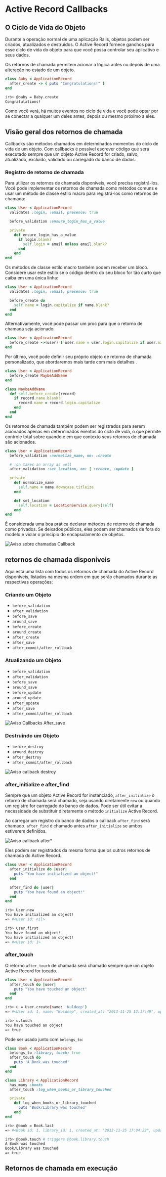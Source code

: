 # Active Record Callbacks

## O Ciclo de Vida do Objeto

Durante a operação normal de uma aplicação Rails, objetos podem ser criados, atualizados e destruídos. O Active Record fornece ganchos para esse ciclo de vida do objeto para que você possa controlar seu aplicativo e seus dados.

Os retornos de chamada permitem acionar a lógica antes ou depois de uma alteração no estado de um objeto.

```ruby
class Baby < ApplicationRecord
  after_create -> { puts "Congratulations!" }
end
```

```bash
irb> @baby = Baby.create
Congratulations!
```

Como você verá, há muitos eventos no ciclo de vida e você pode optar por se conectar a qualquer um deles antes, depois ou mesmo próximo a eles.


## Visão geral dos retornos de chamada

Callbacks são métodos chamados em determinados momentos do ciclo de vida de um objeto. Com callbacks é possível escrever código que será executado sempre que um objeto Active Record for criado, salvo, atualizado, excluído, validado ou carregado do banco de dados.


### Registro de retorno de chamada

Para utilizar os retornos de chamada disponíveis, você precisa registrá-los. Você pode implementar os retornos de chamada como métodos comuns e usar um método de classe estilo macro para registrá-los como retornos de chamada:

```ruby
class User < ApplicationRecord
  validates :login, :email, presence: true

  before_validation :ensure_login_has_a_value

  private
    def ensure_login_has_a_value
      if login.blank?
        self.login = email unless email.blank?
      end
    end
end
```

Os métodos de classe estilo macro também podem receber um bloco. Considere usar este estilo se o código dentro do seu bloco for tão curto que caiba em uma única linha:

```ruby
class User < ApplicationRecord
  validates :login, :email, presence: true

  before_create do
    self.name = login.capitalize if name.blank?
  end
end
```

Alternativamente, você pode passar um proc para que o retorno de chamada seja acionado.

```ruby
class User < ApplicationRecord
  before_create ->(user) { user.name = user.login.capitalize if user.name.blank? }
end
```

Por último, você pode definir seu próprio objeto de retorno de chamada personalizado, que abordaremos mais tarde com mais detalhes .

```ruby
class User < ApplicationRecord
  before_create MaybeAddName
end

class MaybeAddName
  def self.before_create(record)
    if record.name.blank?
      record.name = record.login.capitalize
    end
  end
end
```

Os retornos de chamada também podem ser registrados para serem acionados apenas em determinados eventos do ciclo de vida, o que permite controle total sobre quando e em que contexto seus retornos de chamada são acionados.

```ruby
class User < ApplicationRecord
  before_validation :normalize_name, on: :create

  # :on takes an array as well
  after_validation :set_location, on: [ :create, :update ]

  private
    def normalize_name
      self.name = name.downcase.titleize
    end

    def set_location
      self.location = LocationService.query(self)
    end
end
```

É considerada uma boa prática declarar métodos de retorno de chamada como privados. Se deixados públicos, eles podem ser chamados de fora do modelo e violar o princípio do encapsulamento de objetos.

![Aviso sobre chamadas Callback](/imagens/acitive_record_callbacks1.JPG)


## retornos de chamada disponíveis

Aqui está uma lista com todos os retornos de chamada do Active Record disponíveis, listados na mesma ordem em que serão chamados durante as respectivas operações:


### Criando um Objeto

- `before_validation`
- `after_validation`
- `before_save`
- `around_save`
- `before_create`
- `around_create`
- `after_create`
- `after_save`
- `after_commit/after_rollback`

### Atualizando um Objeto

- `before_validation`
- `after_validation`
- `before_save`
- `around_save`
- `before_update`
- `around_update`
- `after_update`
- `after_save`
- `after_commit/after_rollback`

![Aviso Callbacks After_save](/imagens/acitive_record_callbacks2.JPG)


### Destruindo um Objeto

- `before_destroy`
- `around_destroy`
- `after_destroy`
- `after_commit/after_rollback`

![Aviso callback destroy](/imagens/acitive_record_callbacks3.JPG)


### after_initialize e after_find

Sempre que um objeto Active Record for instanciado, `after_initialize` o retorno de chamada será chamado, seja usando diretamente `new` ou quando um registro for carregado do banco de dados. Pode ser útil evitar a necessidade de substituir diretamente o método `initialize` Active Record.

Ao carregar um registro do banco de dados o callback `after_find` será chamado. `after_find` é chamado antes `after_initialize` se ambos estiverem definidos.

![Aviso callback after*](/imagens/acitive_record_callbacks4.JPG)

Eles podem ser registrados da mesma forma que os outros retornos de chamada do Active Record.

```ruby
class User < ApplicationRecord
  after_initialize do |user|
    puts "You have initialized an object!"
  end

  after_find do |user|
    puts "You have found an object!"
  end
end
```

```bash
irb> User.new
You have initialized an object!
=> #<User id: nil>

irb> User.first
You have found an object!
You have initialized an object!
=> #<User id: 1>
```

### after_touch

O retorno `after_touch` de chamada será chamado sempre que um objeto Active Record for tocado.

```ruby
class User < ApplicationRecord
  after_touch do |user|
    puts "You have touched an object"
  end
end
```

```bash
irb> u = User.create(name: 'Kuldeep')
=> #<User id: 1, name: "Kuldeep", created_at: "2013-11-25 12:17:49", updated_at: "2013-11-25 12:17:49">

irb> u.touch
You have touched an object
=> true
```

Pode ser usado junto com `belongs_to`:

```ruby
class Book < ApplicationRecord
  belongs_to :library, touch: true
  after_touch do
    puts 'A Book was touched'
  end
end

class Library < ApplicationRecord
  has_many :books
  after_touch :log_when_books_or_library_touched

  private
    def log_when_books_or_library_touched
      puts 'Book/Library was touched'
    end
end
```

```bash
irb> @book = Book.last
=> #<Book id: 1, library_id: 1, created_at: "2013-11-25 17:04:22", updated_at: "2013-11-25 17:05:05">

irb> @book.touch # triggers @book.library.touch
A Book was touched
Book/Library was touched
=> true
```

## Retornos de chamada em execução


